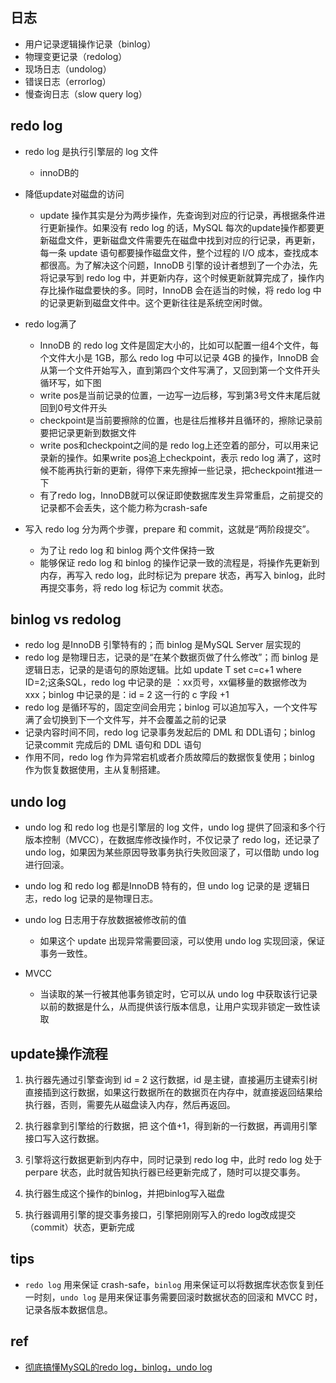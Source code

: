 ## 日志
+ 用户记录逻辑操作记录（binlog）
+ 物理变更记录（redolog）
+ 现场日志（undolog）
+ 错误日志（errorlog）
+ 慢查询日志（slow query log）

## redo log
+ redo log 是执行引擎层的 log 文件
    + innoDB的

+ 降低update对磁盘的访问
    + update 操作其实是分为两步操作，先查询到对应的行记录，再根据条件进行更新操作。如果没有 redo log 的话，MySQL 每次的update操作都要更新磁盘文件，更新磁盘文件需要先在磁盘中找到对应的行记录，再更新，每一条 update 语句都要操作磁盘文件，整个过程的 I/O 成本，查找成本都很高。为了解决这个问题，InnoDB 引擎的设计者想到了一个办法，先将记录写到 redo log 中，并更新内存，这个时候更新就算完成了，操作内存比操作磁盘要快的多。同时，InnoDB 会在适当的时候，将 redo log 中的记录更新到磁盘文件中。这个更新往往是系统空闲时做。

+ redo log满了
    + InnoDB 的 redo log 文件是固定大小的，比如可以配置一组4个文件，每个文件大小是 1GB，那么 redo log 中可以记录 4GB 的操作，InnoDB 会从第一个文件开始写入，直到第四个文件写满了，又回到第一个文件开头循环写，如下图
    + write pos是当前记录的位置，一边写一边后移，写到第3号文件末尾后就回到0号文件开头
    + checkpoint是当前要擦除的位置，也是往后推移并且循环的，擦除记录前要把记录更新到数据文件
    + write pos和checkpoint之间的是 redo log上还空着的部分，可以用来记录新的操作。如果write pos追上checkpoint，表示 redo log 满了，这时候不能再执行新的更新，得停下来先擦掉一些记录，把checkpoint推进一下
    + 有了redo log，InnoDB就可以保证即使数据库发生异常重启，之前提交的记录都不会丢失，这个能力称为crash-safe

+ 写入 redo log 分为两个步骤，prepare 和 commit，这就是“两阶段提交”。
    + 为了让 redo log 和 binlog 两个文件保持一致
    + 能够保证 redo log 和 binlog 的操作记录一致的流程是，将操作先更新到内存，再写入 redo log，此时标记为 prepare 状态，再写入 binlog，此时再提交事务，将 redo log 标记为 commit 状态。

## binlog vs redolog
+ redo log 是InnoDB 引擎特有的；而 binlog 是MySQL Server 层实现的
+ redo log 是物理日志，记录的是“在某个数据页做了什么修改”；而 binlog 是逻辑日志，记录的是语句的原始逻辑。比如 update T set c=c+1 where ID=2;这条SQL，redo log 中记录的是 ：xx页号，xx偏移量的数据修改为xxx；binlog 中记录的是：id = 2 这一行的 c 字段 +1
+ redo log 是循环写的，固定空间会用完；binlog 可以追加写入，一个文件写满了会切换到下一个文件写，并不会覆盖之前的记录
+ 记录内容时间不同，redo log 记录事务发起后的 DML 和 DDL语句；binlog 记录commit 完成后的 DML 语句和 DDL 语句
+ 作用不同，redo log 作为异常宕机或者介质故障后的数据恢复使用；binlog 作为恢复数据使用，主从复制搭建。

## undo log
+ undo log 和 redo log 也是引擎层的 log 文件，undo log 提供了回滚和多个行版本控制（MVCC），在数据库修改操作时，不仅记录了 redo log，还记录了 undo log，如果因为某些原因导致事务执行失败回滚了，可以借助 undo log 进行回滚。

+ undo log 和 redo log 都是InnoDB 特有的，但 undo log 记录的是 逻辑日志，redo log 记录的是物理日志。

+ undo log 日志用于存放数据被修改前的值
    + 如果这个 update 出现异常需要回滚，可以使用 undo log 实现回滚，保证事务一致性。

+ MVCC
    + 当读取的某一行被其他事务锁定时，它可以从 undo log 中获取该行记录以前的数据是什么，从而提供该行版本信息，让用户实现非锁定一致性读取

## update操作流程

1. 执行器先通过引擎查询到 id = 2 这行数据，id 是主键，直接遍历主键索引树直接插到这行数据，如果这行数据所在的数据页在内存中，就直接返回结果给执行器，否则，需要先从磁盘读入内存，然后再返回。

2. 执行器拿到引擎给的行数据，把 这个值+1，得到新的一行数据，再调用引擎接口写入这行数据。

3. 引擎将这行数据更新到内存中，同时记录到 redo log 中，此时 redo log 处于 perpare 状态，此时就告知执行器已经更新完成了，随时可以提交事务。

4. 执行器生成这个操作的binlog，并把binlog写入磁盘

5. 执行器调用引擎的提交事务接口，引擎把刚刚写入的redo log改成提交（commit）状态，更新完成


## tips
+ `redo log` 用来保证 crash-safe，`binlog` 用来保证可以将数据库状态恢复到任一时刻，`undo log` 是用来保证事务需要回滚时数据状态的回滚和 MVCC 时，记录各版本数据信息。

## ref
+ [彻底搞懂MySQL的redo log，binlog，undo log](https://juejin.cn/post/6987557227074846733)